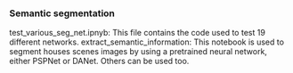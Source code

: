 ### Semantic segmentation

test_various_seg_net.ipnyb: This file contains the code used to test 19 different networks. 
extract_semantic_information: This notebook is used to segment houses scenes images by using a pretrained neural network, either PSPNet or DANet. 
			      Others can be used too. 
